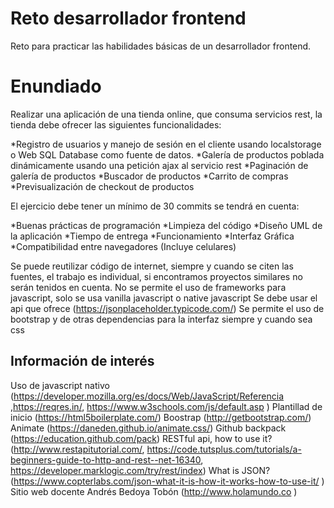 # Reto desarrollador frontend
Reto para practicar las habilidades básicas de un desarrollador frontend.

# Enundiado
Realizar una aplicación de una tienda online, que consuma servicios rest, la tienda debe ofrecer las siguientes funcionalidades:

*Registro de usuarios y manejo de sesión en el cliente usando localstorage o Web SQL Database como fuente de datos. 
*Galería de productos poblada dinámicamente usando una petición ajax al servicio rest
*Paginación de galería de productos
*Buscador de productos
*Carrito de compras
*Previsualización de checkout de productos

El ejercicio debe tener un mínimo de 30 commits se tendrá en cuenta:

*Buenas prácticas de programación
*Limpieza del código
*Diseño UML de la aplicación
*Tiempo de entrega
*Funcionamiento
*Interfaz Gráfica
*Compatibilidad entre navegadores (Incluye celulares)

Se puede reutilizar código de internet, siempre y cuando se citen las fuentes, el trabajo es individual, si encontramos proyectos similares no serán tenidos en cuenta.
No se permite el uso de frameworks para javascript, solo se usa vanilla javascript o native javascript
Se debe usar el api que ofrece (https://jsonplaceholder.typicode.com/)
Se permite el uso de bootstrap y de otras dependencias para la interfaz siempre y cuando sea css	

## Información de interés
Uso de javascript nativo (https://developer.mozilla.org/es/docs/Web/JavaScript/Referencia ,https://reqres.in/, https://www.w3schools.com/js/default.asp )
Plantillad de inicio (https://html5boilerplate.com/)
Boostrap (http://getbootstrap.com/)
Animate (https://daneden.github.io/animate.css/)
Github backpack (https://education.github.com/pack)
RESTful api, how to use it? (http://www.restapitutorial.com/, https://code.tutsplus.com/tutorials/a-beginners-guide-to-http-and-rest--net-16340, https://developer.marklogic.com/try/rest/index)
What is JSON? (https://www.copterlabs.com/json-what-it-is-how-it-works-how-to-use-it/ )
Sitio web docente Andrés Bedoya Tobón (http://www.holamundo.co )

